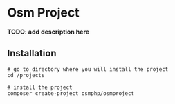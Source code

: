# Osm Project #

**TODO: add description here**

## Installation ##

    # go to directory where you will install the project
    cd /projects
    
    # install the project
    composer create-project osmphp/osmproject